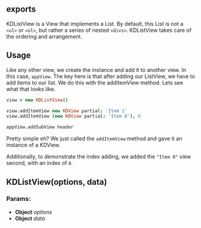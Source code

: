 

<!-- Start /Users/leeolayvar/projects/kdf/src/components/list/listview.coffee -->

## exports

KDListView is a View that implements a List. By default, this List is not a
`<ul>` or `<ol>`, but rather a series of nested `<divs>`. KDListView takes care
of the ordering and arrangement.

## Usage

Like any other view, we create the instance and add it to another view. In this
case, `appView`. The key here is that after adding our ListView, we have to add
items to our list. We do this with the addItemView method. Lets
see what that looks like.

```coffee
view = new KDListView()

view.addItemView new KDView partial: 'Item 1'
view.addItemView (new KDView partial: 'Item 0'), 0

appView.addSubView header
```

Pretty simple eh? We just called the `addItemView` method and gave it an
instance of a KDView.

Additionally, to demonstrate the index adding, we added the `"Item 0"` view
second, with an index of `0`.

## KDListView(options, data)

### Params: 

* **Object** *options* 
* **Object** *data* 

<!-- End /Users/leeolayvar/projects/kdf/src/components/list/listview.coffee -->

